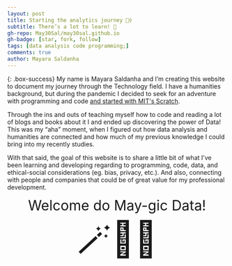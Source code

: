 ```yaml
---
layout: post
title: Starting the analytics journey 🚶‍♀️
subtitle: There’s a lot to learn! 🌟
gh-repo: May30Sal/may30sal.github.io
gh-badge: [star, fork, follow]
tags: [data analysis code programming;]
comments: true
author: Mayara Saldanha
---
```


{: .box-success}
My name is Mayara Saldanha and I’m creating this website to document my journey through the Technology field.  I have a humanities background, but during the pandemic I decided to seek for an adventure with programming and code [and started with MIT's Scratch](https://scratch.mit.edu/).

Through the ins and outs of teaching myself how to code and reading a lot of blogs and books about it I and ended up discovering the power of Data! This was my “aha” moment, when I figured out how data analysis and humanities are connected and how much of my previous knowledge I could bring into my recently studies.

With that said, the goal of this website is to share a little bit of what I’ve been learning and developing regarding to programming, code, data, and ethical-social considerations (eg. bias, privacy, etc.). And also, connecting with people and companies that could be of great value for my professional development.

<div style="font-size:2rem;width:100%;text-align:center;">
    Welcome do May-gic Data!
</div>

<div style="font-size:5rem;width:100%;text-align:center;">🪄🎩🐰</div>


